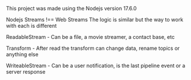 This project was made using the Nodejs version 17.6.0

Nodejs Streams !== Web Streams
The logic is similar but the way to work with each is different

ReadableStream - Can be a file, a movie streamer, a contact base, etc

Transform - After read the transform can change data, rename topics or anything else

WriteableStream - Can be a user notification, is the last pipeline event or a server response
